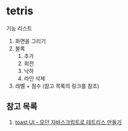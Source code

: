 # tetris

기능 리스트

1. 화면을 그리기
2. 블록
   1. 추가
   2. 회전
   3. 낙하
   4. 라인 삭제
3. 레벨 + 점수 (참고 목록의 링크를 참조)

## 참고 목록

1. [toast UI - 모던 자바스크립트로 테트리스 만들기](https://ui.toast.com/weekly-pick/ko_20191216)
